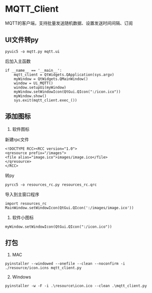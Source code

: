# MQTT_Client
MQTT的客户端，支持批量发送随机数据、设置发送时间间隔、订阅

## UI文件转py
```
pyuic5 -o mqtt.py mqtt.ui 
```
后加入主函数
```
if __name__ == '__main__':
    mqtt_client = QtWidgets.QApplication(sys.argv)
    myWindow = QtWidgets.QMainWindow()
    window = Ui_MQTT()
    window.setupUi(myWindow)
    myWindow.setWindowIcon(QtGui.QIcon(":/icon.ico"))
    myWindow.show()
    sys.exit(mqtt_client.exec_())
```
## 添加图标
1. 软件图标  

新建rpc文件
```
<!DOCTYPE RCC><RCC version="1.0">
<qresource prefix="/images">
<file alias="image.ico">images/image.ico</file>
</qresource>
</RCC>
```
转py
```
pyrcc5 -o resources_rc.py resources_rc.qrc
```
导入到主窗口程序
```
import resources_rc
MainWindow.setWindowIcon(QtGui.QIcon(':/images/image.ico'))
```

1. 软件小图标
```
myWindow.setWindowIcon(QtGui.QIcon(":/icon.ico"))
```
## 打包
1. MAC
```
pyinstaller --windowed --onefile --clean --noconfirm -i ./resource/icon.icns mqtt_client.py
```
2. Windows
```
pyinstaller -w -F -i .\resource\icon.ico --clean .\mqtt_client.py
```
